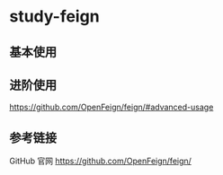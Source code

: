 # study-feign

## 基本使用

## 进阶使用
https://github.com/OpenFeign/feign/#advanced-usage

## 参考链接
GitHub 官网 https://github.com/OpenFeign/feign/

